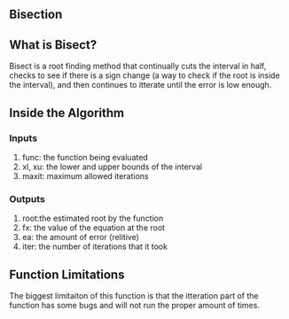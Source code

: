## Bisection
## What is Bisect?
Bisect is a root finding method that continually cuts the interval in half, checks to see if there is a sign change (a way to check if the root is inside the interval), and then continues to itterate until the error is low enough.
## Inside the Algorithm
### Inputs
1. func: the function being evaluated
2. xl, xu: the lower and upper bounds of the interval
3. maxit: maximum allowed iterations
### Outputs
1. root:the estimated root by the function
2. fx: the value of the equation at the root
3. ea: the amount of error (relitive)
4. iter: the number of iterations that it took
## Function Limitations
The biggest limitaiton of this function is that the itteration part of the function has some bugs and will not run the proper amount of times.
